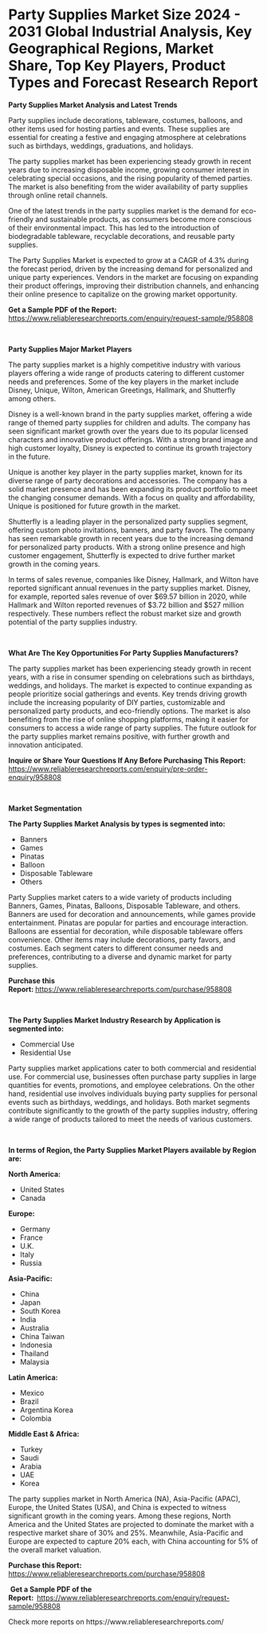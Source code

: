 <p><h1>Party Supplies Market Size 2024 - 2031 Global Industrial Analysis, Key Geographical Regions, Market Share, Top Key Players, Product Types and Forecast Research Report</h1></p><p><strong>Party Supplies Market Analysis and Latest Trends</strong></p>
<p><p>Party supplies include decorations, tableware, costumes, balloons, and other items used for hosting parties and events. These supplies are essential for creating a festive and engaging atmosphere at celebrations such as birthdays, weddings, graduations, and holidays.</p><p>The party supplies market has been experiencing steady growth in recent years due to increasing disposable income, growing consumer interest in celebrating special occasions, and the rising popularity of themed parties. The market is also benefiting from the wider availability of party supplies through online retail channels.</p><p>One of the latest trends in the party supplies market is the demand for eco-friendly and sustainable products, as consumers become more conscious of their environmental impact. This has led to the introduction of biodegradable tableware, recyclable decorations, and reusable party supplies.</p><p>The Party Supplies Market is expected to grow at a CAGR of 4.3% during the forecast period, driven by the increasing demand for personalized and unique party experiences. Vendors in the market are focusing on expanding their product offerings, improving their distribution channels, and enhancing their online presence to capitalize on the growing market opportunity.</p></p>
<p><strong>Get a Sample PDF of the Report:&nbsp;</strong> <a href="https://www.reliableresearchreports.com/enquiry/request-sample/958808">https://www.reliableresearchreports.com/enquiry/request-sample/958808</a></p>
<p>&nbsp;</p>
<p><strong>Party Supplies Major Market Players</strong></p>
<p><p>The party supplies market is a highly competitive industry with various players offering a wide range of products catering to different customer needs and preferences. Some of the key players in the market include Disney, Unique, Wilton, American Greetings, Hallmark, and Shutterfly among others.</p><p>Disney is a well-known brand in the party supplies market, offering a wide range of themed party supplies for children and adults. The company has seen significant market growth over the years due to its popular licensed characters and innovative product offerings. With a strong brand image and high customer loyalty, Disney is expected to continue its growth trajectory in the future.</p><p>Unique is another key player in the party supplies market, known for its diverse range of party decorations and accessories. The company has a solid market presence and has been expanding its product portfolio to meet the changing consumer demands. With a focus on quality and affordability, Unique is positioned for future growth in the market.</p><p>Shutterfly is a leading player in the personalized party supplies segment, offering custom photo invitations, banners, and party favors. The company has seen remarkable growth in recent years due to the increasing demand for personalized party products. With a strong online presence and high customer engagement, Shutterfly is expected to drive further market growth in the coming years.</p><p>In terms of sales revenue, companies like Disney, Hallmark, and Wilton have reported significant annual revenues in the party supplies market. Disney, for example, reported sales revenue of over $69.57 billion in 2020, while Hallmark and Wilton reported revenues of $3.72 billion and $527 million respectively. These numbers reflect the robust market size and growth potential of the party supplies industry.</p></p>
<p>&nbsp;</p>
<p><strong>What Are The Key Opportunities For Party Supplies Manufacturers?</strong></p>
<p><p>The party supplies market has been experiencing steady growth in recent years, with a rise in consumer spending on celebrations such as birthdays, weddings, and holidays. The market is expected to continue expanding as people prioritize social gatherings and events. Key trends driving growth include the increasing popularity of DIY parties, customizable and personalized party products, and eco-friendly options. The market is also benefiting from the rise of online shopping platforms, making it easier for consumers to access a wide range of party supplies. The future outlook for the party supplies market remains positive, with further growth and innovation anticipated.</p></p>
<p><strong>Inquire or Share Your Questions If Any Before Purchasing This Report:</strong> <a href="https://www.reliableresearchreports.com/enquiry/pre-order-enquiry/958808">https://www.reliableresearchreports.com/enquiry/pre-order-enquiry/958808</a></p>
<p>&nbsp;</p>
<p><strong>Market Segmentation</strong></p>
<p><strong>The Party Supplies Market Analysis by types is segmented into:</strong></p>
<p><ul><li>Banners</li><li>Games</li><li>Pinatas</li><li>Balloon</li><li>Disposable Tableware</li><li>Others</li></ul></p>
<p><p>Party Supplies market caters to a wide variety of products including Banners, Games, Pinatas, Balloons, Disposable Tableware, and others. Banners are used for decoration and announcements, while games provide entertainment. Pinatas are popular for parties and encourage interaction. Balloons are essential for decoration, while disposable tableware offers convenience. Other items may include decorations, party favors, and costumes. Each segment caters to different consumer needs and preferences, contributing to a diverse and dynamic market for party supplies.</p></p>
<p><strong>Purchase this Report:&nbsp;</strong><a href="https://www.reliableresearchreports.com/purchase/958808">https://www.reliableresearchreports.com/purchase/958808</a></p>
<p>&nbsp;</p>
<p><strong>The Party Supplies Market Industry Research by Application is segmented into:</strong></p>
<p><ul><li>Commercial Use</li><li>Residential Use</li></ul></p>
<p><p>Party supplies market applications cater to both commercial and residential use. For commercial use, businesses often purchase party supplies in large quantities for events, promotions, and employee celebrations. On the other hand, residential use involves individuals buying party supplies for personal events such as birthdays, weddings, and holidays. Both market segments contribute significantly to the growth of the party supplies industry, offering a wide range of products tailored to meet the needs of various customers.</p></p>
<p>&nbsp;</p>
<p><strong>In terms of Region, the Party Supplies Market Players available by Region are:</strong></p>
<p>
    <p> <strong> North America: </strong>
        <ul>
            <li>United States</li>
            <li>Canada</li>
        </ul>
        </p> 
    <p> <strong> Europe: </strong>
        <ul>
            <li>Germany</li>
            <li>France</li>
            <li>U.K.</li>
            <li>Italy</li>
            <li>Russia</li>
        </ul>
        </p> 
    <p> <strong> Asia-Pacific: </strong>
        <ul>
            <li>China</li>
            <li>Japan</li>
            <li>South Korea</li>
            <li>India</li>
            <li>Australia</li>
            <li>China Taiwan</li>
            <li>Indonesia</li>
            <li>Thailand</li>
            <li>Malaysia</li>
        </ul>
        </p> 
    <p> <strong> Latin America: </strong>
        <ul>
            <li>Mexico</li>
            <li>Brazil</li>
            <li>Argentina Korea</li>
            <li>Colombia</li>
        </ul>
        </p> 
    <p> <strong> Middle East & Africa: </strong>
        <ul>
            <li>Turkey</li>
            <li>Saudi</li>
            <li>Arabia</li>
            <li>UAE</li>
            <li>Korea</li>
        </ul>
    </p>
    </p>
<p><p>The party supplies market in North America (NA), Asia-Pacific (APAC), Europe, the United States (USA), and China is expected to witness significant growth in the coming years. Among these regions, North America and the United States are projected to dominate the market with a respective market share of 30% and 25%. Meanwhile, Asia-Pacific and Europe are expected to capture 20% each, with China accounting for 5% of the overall market valuation.</p></p>
<p><strong>Purchase this Report: </strong><a href="https://www.reliableresearchreports.com/purchase/958808">https://www.reliableresearchreports.com/purchase/958808</a></p>
<p>&nbsp;<strong>Get a Sample PDF of the Report:&nbsp;&nbsp;</strong><a href="https://www.reliableresearchreports.com/enquiry/request-sample/958808">https://www.reliableresearchreports.com/enquiry/request-sample/958808</a></p>
<p><strong></strong></p>
<p>Check more reports on https://www.reliableresearchreports.com/</p>
